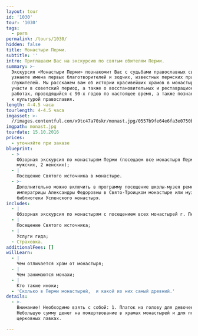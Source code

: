 ```yaml
---
layout: tour
id: '1030'
tour: '1030'
tags:
  - perm
permalink: /tours/1030/
hidden: false
title: Монастыри Перми.
subtitle: ''
intro: Приглашаем Вас на экскурсию по святым обителям Перми.
summary: >-
  Экскурсия «Монастыри Перми» познакомит Вас с судьбами православных святынь. Вы
  узнаете имена первых благотворителей и зодчих, известных пермских православных
  служителей. Мы расскажем вам об истории красивейших храмов в монастырях, об их
  участи в советский период, а также о восстановительных и реставрационных
  работах, проводящийся с 90-х годов по настоящее время, а также познакомим вас
  к культурой православия.
length: 4-4.5 часа
tourlength: 4-4.5 часа
imgasset: >-
  //images.contentful.com/x9tc47a70skr/monast.jpg/0557b9fe64e6fa3e0750b55dba0a6832/monast.jpg
imgpath: monast.jpg
tourdate: 15.10.2016
prices:
  - уточняйте при заказе
blueprint:
  - >
    Обзорная экскурсия по монастырям Перми (посещаем все монастыря Перми – 2
    мужских, 2 женских);
  - |
    Посещение Святого источника в монастыре.
  - >-
    Дополнительно можно включить в программу посещение школы-музея ремесел
    императрицы Александры Федоровны в Свято-Троицком монастыре или музея и
    библиотеки Успенского монастыря.
includes:
  - |
    Обзорная экскурсия по монастырям с посещением всех монастырей г. Перми;
  - |
    Посещение Святого источника;
  - |
    Услуги гида;
  - Страховка.
additionalFees: []
willLearn:
  - |
    Чем отличается храм от монастыря;
  - |
    Чем занимаются монахи;
  - |
    Кто такие иноки;
  - 'Сколько в Перми монастырей,  и какой из них самый древний.'
details:
  - >-
    Внимание! Необходимо взять с собой: 1. Платок на голову для девочек; 2.
    Небольшую сумму денег на пожертвование в храмах монастырей и для покупок в
    церковных лавках.

---
```


